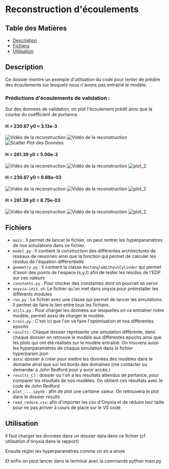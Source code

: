 # Reconstruction d'écoulements

## Table des Matières

- [Description](#description)
- [Fichiers](#fichiers)
- [Utilisation](#utilisation)

## Description

Ce dossier montre un exemple d'utilisation du code pour tenter de prédire des écoulements sur lesquels nous n'avons pas entraîné le modèle. 


### Prédictions d'écoulements de validation :
Sur des données de validation, on plot l'écoulement prédit ainsi que la courbe du coefficient de portance.

#### H = 230.67 y0 = 3.13e-3
![Vidéo de la reconstruction](./results/1_prediction/H_230.67/ya0_3.13e-03/velocity_norm.gif)
![Vidéo de la reconstruction](./results/1_prediction/H_230.67/ya0_3.13e-03/pression.gif)
![Scatter Plot des Données](./results/1_prediction/H_230.67/ya0_3.13e-03/cl.png)

#### H = 261.39 y0 = 5.00e-3
![Vidéo de la reconstruction](./results/1_prediction/H_261.39/ya0_5.00e-03/velocity_norm.gif)
![Vidéo de la reconstruction](./results/1_prediction/H_261.39/ya0_5.00e-03/pression.gif)
![plot_2](./results/1_prediction/H_261.39/ya0_5.00e-03/cl.png)


#### H = 230.67 y0 = 6.88e-03
![Vidéo de la reconstruction](./results/1_prediction/H_230.67/ya0_6.88e-03/velocity_norm.gif)
![Vidéo de la reconstruction](./results/1_prediction/H_230.67/ya0_6.88e-03/pression.gif)
![plot_2](./results/1_prediction/H_230.67/ya0_6.88e-03/cl.png)

#### H = 261.39 y0 = 8.75e-03
![Vidéo de la reconstruction](./results/1_prediction/H_261.39/ya0_8.75e-03/velocity_norm.gif)
![Vidéo de la reconstruction](./results/1_prediction/H_261.39/ya0_8.75e-03/pression.gif)
![plot_2](./results/1_prediction/H_261.39/ya0_8.75e-03/cl.png)



## Fichiers

- `main` : Il permet de lancer le fichier, on peut rentrer les hyperparamètres de nos simulations dans ce fichier.
- `model.py` : Il contient la construction des différentes architectures de réseaux de neurones ainsi que la fonction qui permet de calculer les résidus de l'équation différentielle
- `geometry.py` : Il contient la classe `RectangleWithoutCylinder` qui permet d'avoir des points de l'espace (x,y,t) afin de tester les résidus de l'EDP sur ces valeurs
- `constants.py` : Pour stocker des constantes dont on pourrait se servir
- `onyxia-init.sh`: Le fichier qu'on met dans onyxia pour préinstaller les différents modules
- `run.py` : Le fichier avec une classe qui permet de lancer les simulations. Il permet de faire le lien entre tous les fichiers.
- `utils.py` : Pour charger les données sur lesquelles on va entraîner notre modèle, permet aussi de charger le modèle.
- `train.py` : C'est ici que l'on va faire l'optimisation et nos différentes epochs
- `results` : Chaque dossier représente une simulation différente, dans chaque dossier on retrouve le modèle aux différentes epochs ainsi que les plots qui ont été réalisés sur le modèle entraîné. On trouvera aussi les hyperparamètres de chaque simulation dans le fichier hyperparam.json
- `data`: dossier à créer pour mettre les données des modèles dans le domaine ainsi que sur les bords des domaines (me contacter ou demander à John Redford pour y avoir accès.)
- `results_Cl` : dossier ou l'on a les résultats attendus de portance, pour comparer les résultats de nos modèles. On obtient ces résultats avec le code de John Redford
- `plot_....ipynb` : afin de plot une certaine valeur. On retrouvera le plot dans le dossier results
- `read_reduce.csv`: afin d'importer les csv d'Onyxia et de réduire leur taille pour ne pas arriver à cours de place sur le VS code
 

## Utilisation

Il faut charger les données dans un dossier data dans ce fichier (cf utilisation d'onyxia dans le rapport)

Ensuite régler les hyperparamètres comme on en a envie

Et enfin on peut lancer dans le terminal avec la commande python main.py
